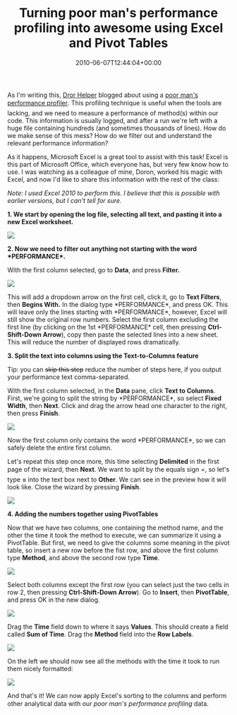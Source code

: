 ﻿---
title: Turning poor man's performance profiling into awesome using Excel and Pivot Tables
date: 2010-06-07T12:44:04+00:00
---
As I'm writing this, [Dror Helper](http://blogs.microsoft.co.il/blogs/dhelper/) blogged about using a [poor man's performance profiler](http://blogs.microsoft.co.il/blogs/dhelper/archive/2010/06/02/poor-c-developer-s-performance-profiler.aspx). This profiling technique is useful when the tools are lacking, and we need to measure a performance of method(s) within our code. This information is usually logged, and after a run we're left with a huge file containing hundreds (and sometimes thousands of lines). How do we make sense of this mess? How do we filter out and understand the relevant performance information?

<!-- more -->

As it happens, Microsoft Excel is a great tool to assist with this task! Excel is this part of Microsoft Office, which everyone has, but very few know how to use. I was watching as a colleague of mine, Doron, worked his magic with Excel, and now I'd like to share this information with the rest of the class:

_Note: I used Excel 2010 to perform this. I believe that this is possible with earlier versions, but I can't tell for sure._

**1. We start by opening the log file, selecting all text, and pasting it into a new Excel worksheet.**

 ![](http://i0.wp.com/hmemcpy.com/wp-content/uploads/2010/09/SNAGHTML3e149d7c_1.png)

**2. Now we need to filter out anything not starting with the word \*PERFORMANCE\*.** 

With the first column selected, go to **Data**, and press **Filter.**

 ![](http://i1.wp.com/hmemcpy.com/wp-content/uploads/2010/09/image_3.png)

This will add a dropdown arrow on the first cell, click it, go to **Text Filters**, then **Begins With.** In the dialog type \*PERFORMANCE\*, and press OK. This will leave only the lines starting with \*PERFORMANCE\*, however, Excel will still show the original row numbers. Select the first column excluding the first line (by clicking on the 1st \*PERFORMANCE\* cell, then pressing **Ctrl-Shift-Down Arrow**), copy then paste the selected lines into a new sheet. This will reduce the number of displayed rows dramatically.

**3. Split the text into columns using the Text-to-Columns feature**

Tip: you can <strike>skip this step</strike> reduce the number of steps here, if you output your performance text comma-separated.

With the first column selected, in the **Data** pane, click **Text to Columns**. First, we're going to split the string by \*PERFORMANCE\*, so select **Fixed Width**, then **Next**. Click and drag the arrow head one character to the right, then press **Finish**.

 ![](http://i0.wp.com/hmemcpy.com/wp-content/uploads/2010/09/SNAGHTML3e3d5e3c_1.png)

Now the first column only contains the word \*PERFORMANCE\*, so we can safely delete the entire first column.

Let's repeat this step once more, this time selecting **Delimited** in the first page of the wizard, then **Next**. We want to split by the equals sign *=*, so let's type **=** into the text box next to **Other**. We can see in the preview how it will look like. Close the wizard by pressing **Finish**.

 ![](http://i1.wp.com/hmemcpy.com/wp-content/uploads/2010/09/SNAGHTML3e412dbb_1.png)

**4. Adding the numbers together using PivotTables**

Now that we have two columns, one containing the method name, and the other the time it took the method to execute, we can summarize it using a PivotTable. But first, we need to give the columns some meaning in the pivot table, so insert a new row before the fist row, and above the first column type **Method**, and above the second row type **Time**.

 ![](http://i2.wp.com/hmemcpy.com/wp-content/uploads/2010/09/SNAGHTML3e456020_1.png)

Select both columns except the first row (you can select just the two cells in row 2, then pressing **Ctrl-Shift-Down Arrow**). Go to **Insert**, then **PivotTable**, and press OK in the new dialog.

 ![](http://i0.wp.com/hmemcpy.com/wp-content/uploads/2010/09/image_6.png)

Drag the **Time** field down to where it says **Values**. This should create a field called **Sum of Time**. Drag the **Method** field into the **Row Labels**.

 ![](http://i2.wp.com/hmemcpy.com/wp-content/uploads/2010/09/image_91.png)

On the left we should now see all the methods with the time it took to run them nicely formatted:

![](http://i0.wp.com/hmemcpy.com/wp-content/uploads/2010/09/image_14.png) 

And that's it! We can now apply Excel's sorting to the columns and perform other analytical data with our *poor man's performance profiling* data.
